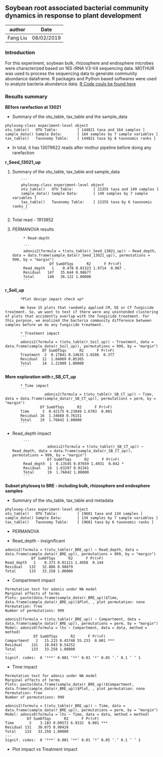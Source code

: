 ## Soybean root associated bacterial community dynamics in response to plant development

author | Date
-----| -----
Fang Liu | 08/02/2019

### Introduction

For this experiment, soybean bulk, rhizosphere and endosphere microbes were characterized based on 16S rRNA V3-V4 sequencing data. MOTHUR was used to process the sequencing data to generate community abundance dataframe. R packages and Python based softwares were used to analyze bacteria abundance data. [R Code couls be found here](https://github.com/liufangbaishikele/Soybean_rhizosphere_microbiome/blob/master/2018_fungicide/Seed_treatment/16S/2018_seed_fungicide_16S_13021.Rmd)

### Results summary


**BEfore rarefaction at 13021**

* Summary of the otu_table, tax_table and the sample_data
```
phyloseq-class experiment-level object
otu_table()   OTU Table:         [ 144821 taxa and 164 samples ]
sample_data() Sample Data:       [ 164 samples by 7 sample variables ]
tax_table()   Taxonomy Table:    [ 144821 taxa by 6 taxonomic ranks ]
```
* In total, it has 13079622 reads after mothur pipeline before doing any rarefaction

**r_Seed_13021_up**

1. Summary of the otu_table, tax_table and sample_data
           
           ```
           phyloseq-class experiment-level object
           otu_table()   OTU Table:         [ 21355 taxa and 149 samples ]
           sample_data() Sample Data:       [ 149 samples by 7 sample variables ]
           tax_table()   Taxonomy Table:    [ 21355 taxa by 6 taxonomic ranks ]
           ```
2. Total read - 1913852

3. PERMANOVA results
           
            * Read-depth

            ```
            adonis2(formula = t(otu_table(r_Seed_13021_up)) ~ Read_depth, data = data.frame(sample_data(r_Seed_13021_up)), permutations = 999, by = "margin")
                        Df SumOfSqs      R2      F Pr(>F)  
            Read_depth   1    0.478 0.01323 1.9714  0.067 .
            Residual   147   35.644 0.98677                
            Total      148   36.122 1.00000
            ```

**r_Soil_up**

           *Plot design impact check up*

           We have 15 plots that randomly applied CM, EE or CT fungicide treatment. So, we want to test if there were any unintended clustering of plots that accidently overlap with the fungicide treatment. For this purpose, we analized the bacteria community difference between samples before we do any fungicide treatment.

           * Treatment impact
           ```
           adonis2(formula = t(otu_table(r_Soil_up)) ~ Treatment, data = data.frame(sample_data(r_Soil_up)), permutations = 999, by = "margin")
                     Df SumOfSqs      R2      F Pr(>F)
           Treatment  2  0.17841 0.14635 1.0286  0.377
           Residual  12  1.04069 0.85365              
           Total     14  1.21909 1.00000
           ```

**More exploration with r_SB_CT_up**

           * Time impact
           ```
                      adonis2(formula = t(otu_table(r_SB_CT_up)) ~ Time, data = data.frame(sample_data(r_SB_CT_up)), permutations = perm, by = "margin")
                    Df SumOfSqs      R2      F Pr(>F)    
           Time      3  0.42175 0.23849 1.6703  0.001 
           Residual 16  1.34668 0.76151                  
           Total    19  1.76842 1.00000
           ```
* Read_depth impact
           
           ```
                      adonis2(formula = t(otu_table(r_SB_CT_up)) ~ Read_depth, data = data.frame(sample_data(r_SB_CT_up)), permutations = 999, by = "margin")
                      Df SumOfSqs      R2      F Pr(>F)  
           Read_depth  1  0.13545 0.07659 1.4931  0.042 *
           Residual   18  1.63297 0.92341                
           Total      19  1.76842 1.00000
           ```
**Subset phyloseq to BRE - including bulk, rhizosphere and endosphere samples**

* Summary of the otu_table, tax_table and metadata

```
phyloseq-class experiment-level object
otu_table()   OTU Table:         [ 19681 taxa and 134 samples ]
sample_data() Sample Data:       [ 134 samples by 7 sample variables ]
tax_table()   Taxonomy Table:    [ 19681 taxa by 6 taxonomic ranks ]
```
* PERMANOVA 

* Read_depth - insignificant

```
adonis2(formula = t(otu_table(r_BRE_up)) ~ Read_depth, data = data.frame(sample_data(r_BRE_up)), permutations = 999, by = "margin")
            Df SumOfSqs      R2      F Pr(>F)
Read_depth   1    0.373 0.01121 1.4958  0.144
Residual   132   32.886 0.98879              
Total      133   33.258 1.00000
```


* Compartment impact

```
Permutation test for adonis under NA model
Marginal effects of terms
Plots: paste(data.frame(sample_data(r_BRE_up))$Time, data.frame(sample_data(r_BRE_up))$Plot, , plot permutation: none
Permutation: free
Number of permutations: 999

adonis2(formula = t(otu_table(r_BRE_up)) ~ Compartment, data = data.frame(sample_data(r_BRE_up)), permutations = perm, by = "margin")
Model: adonis0(formula = lhs ~ Compartment, data = data, method = method)
             Df SumOfSqs      R2      F Pr(>F)    
Compartment   2   15.215 0.45748 55.233  0.001 ***
Residual    131   18.043 0.54252                  
Total       133   33.258 1.00000                  
---
Signif. codes:  0 ‘***’ 0.001 ‘**’ 0.01 ‘*’ 0.05 ‘.’ 0.1 ‘ ’ 1
```

* Time impact

```
Permutation test for adonis under NA model
Marginal effects of terms
Plots: paste(data.frame(sample_data(r_BRE_up))$Compartment, data.frame(sample_data(r_BRE_up))$Plot, , plot permutation: none
Permutation: free
Number of permutations: 999

adonis2(formula = t(otu_table(r_BRE_up)) ~ Time, data = data.frame(sample_data(r_BRE_up)), permutations = perm, by = "margin")
Model: adonis0(formula = lhs ~ Time, data = data, method = method)
          Df SumOfSqs      R2      F Pr(>F)    
Time       2    3.183 0.09572 6.9332  0.001 ***
Residual 131   30.075 0.90428                  
Total    133   33.258 1.00000                  
---
Signif. codes:  0 ‘***’ 0.001 ‘**’ 0.01 ‘*’ 0.05 ‘.’ 0.1 ‘ ’ 1
```

* Plot impact vs Treatment impact

```

```





